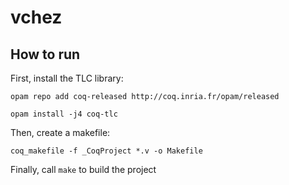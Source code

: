 # vchez

## How to run
First, install the TLC library:

`opam repo add coq-released http://coq.inria.fr/opam/released`

`opam install -j4 coq-tlc`

Then, create a makefile:

`coq_makefile -f _CoqProject *.v -o Makefile`

Finally, call `make` to build the project
